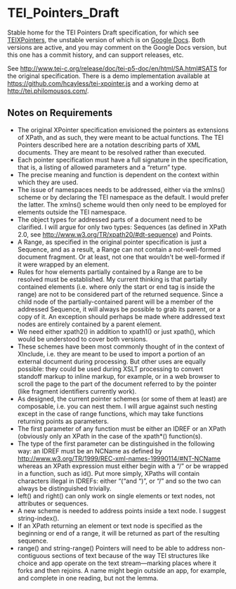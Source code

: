 TEI_Pointers_Draft
==================

Stable home for the TEI Pointers Draft specification, for which see [TEIXPointers](https://github.com/hcayless/TEI_Pointers_Draft/blob/master/TEIXPointers.md), the unstable version of which is on [Google Docs](https://docs.google.com/document/d/1JsMA-gOGrevyY-crzHGiC7eZ8XdV5H_wFTlUGzrf20w/edit#). Both versions are active, and you may comment on the Google Docs version, but this one has a commit history, and can support releases, etc.

See <http://www.tei-c.org/release/doc/tei-p5-doc/en/html/SA.html#SATS> for the original specification. There is a demo implementation available at <https://github.com/hcayless/tei-xpointer.js> and a working demo at <http://tei.philomousos.com/>.

Notes on Requirements
---------------------

* The original XPointer specification envisioned the pointers as extensions of XPath, and as such, they were meant to be actual functions. The TEI Pointers described here are a notation describing parts of XML documents. They are meant to be resolved rather than executed.
* Each pointer specification must have a full signature in the specification, that is, a listing of allowed parameters and a “return” type.
* The precise meaning and function is dependent on the context within which they are used.
* The issue of namespaces needs to be addressed, either via the xmlns() scheme or by declaring the TEI namespace as the default. I would prefer the latter. The xmlns() scheme would then only need to be employed for elements outside the TEI namespace.
* The object types for addressed parts of a document need to be clarified. I will argue for only two types: Sequences (as defined in XPath 2.0, see <http://www.w3.org/TR/xpath20/#dt-sequence>) and Points. 
* A Range, as specified in the original pointer specification is just a Sequence, and as a result, a Range can not contain a not-well-formed document fragment. Or at least, not one that wouldn't be well-formed if it were wrapped by an element. 
* Rules for how elements partially contained by a Range are to be resolved must be established. My current thinking is that partially contained elements (i.e. where only the start or end tag is inside the range) are not to be considered part of the returned sequence. Since a child node of the partially-contained parent will be a member of the addressed Sequence, it will always be possible to grab its parent, or a copy of it. An exception should perhaps be made where addressed text nodes are entirely contained by a parent element.
* We need either xpath2() in addition to xpath1() or just xpath(), which would be understood to cover both versions.
* These schemes have been most commonly thought of in the context of XInclude, i.e. they are meant to be used to import a portion of an external document during processing. But other uses are equally possible: they could be used during XSLT processing to convert standoff markup to inline markup, for example, or in a web browser to scroll the page to the part of the document referred to by the pointer (like fragment identifiers currently work).
* As designed, the current pointer schemes (or some of them at least) are composable, i.e. you can nest them. I will argue against such nesting except in the case of range functions, which may take functions returning points as parameters.
* The first parameter of any function must be either an IDREF or an XPath (obviously only an XPath in the case of the xpath*() function(s). 
* The type of the first parameter can be distinguished in the following way: an IDREF must be an NCName as defined by http://www.w3.org/TR/1999/REC-xml-names-19990114/#NT-NCName whereas an XPath expression must either begin with a “/” or be wrapped in a function, such as id(). Put more simply, XPaths will contain characters illegal in IDREFs: either “(“and “)”, or “/” and so the two can always be distinguished trivially.
* left() and right() can only work on single elements or text nodes, not attributes or sequences.
* A new scheme is needed to address points inside a text node. I suggest string-index().
* If an XPath returning an element or text node is specified as the beginning or end of a range, it will be returned as part of the resulting sequence.
* range() and string-range() Pointers will need to be able to address non-contiguous sections of text because of the way TEI structures like choice and app operate on the text stream—marking places where it forks and then rejoins. A name might begin outside an app, for example, and complete in one reading, but not the lemma.


